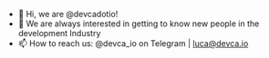 - 👋 Hi, we are @devcadotio!
- 👀 We are always interested in getting to know new people in the development Industry
- 📫 How to reach us: @devca_io on Telegram | luca@devca.io 
<!---
devcadotio/devcadotio is a ✨ special ✨ repository because its `README.md` (this file) appears on your GitHub profile.
You can click the Preview link to take a look at your changes.
--->
